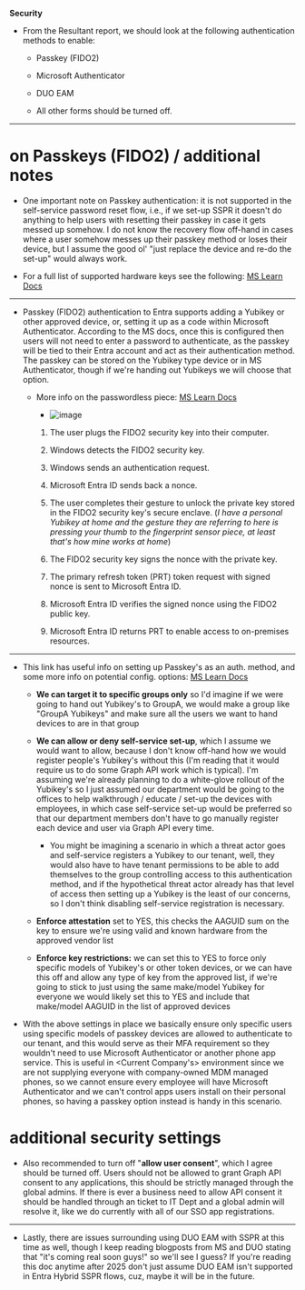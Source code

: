 **Security**

* From the Resultant report, we should look at the following authentication methods to enable:

	* Passkey (FIDO2)

	* Microsoft Authenticator

	* DUO EAM

	* All other forms should be turned off.

---

# on Passkeys (FIDO2) / additional notes

* One important note on Passkey authentication: it is not supported in the self-service password reset flow, i.e., if we set-up SSPR it doesn't do anything to help users with resetting their passkey in case it gets messed up somehow. I do not know the recovery flow off-hand in cases where a user somehow messes up their passkey method or loses their device, but I assume the good ol' "just replace the device and re-do the set-up" would always work.

* For a full list of supported hardware keys see the following: [MS Learn Docs](https://learn.microsoft.com/en-us/entra/identity/authentication/concept-fido2-hardware-vendor)

---

* Passkey (FIDO2) authentication to Entra supports adding a Yubikey or other approved device, or, setting it up as a code within Microsoft Authenticator. According to the MS docs, once this is configured then users will not need to enter a password to authenticate, as the passkey will be tied to their Entra account and act as their authentication method. The passkey can be stored on the Yubikey type device or in MS Authenticator, though if we're handing out Yubikeys we will choose that option.

	* More info on the passwordless piece: [MS Learn Docs](https://learn.microsoft.com/en-us/entra/identity/authentication/concept-authentication-passwordless#passkeys-fido2)

		* ![image](https://github.com/user-attachments/assets/aa7069de-2585-40a7-b67e-f94db8310556)

		1. The user plugs the FIDO2 security key into their computer.

		2. Windows detects the FIDO2 security key.

		3. Windows sends an authentication request.

		4. Microsoft Entra ID sends back a nonce.

		5. The user completes their gesture to unlock the private key stored in the FIDO2 security key's secure enclave. (*I have a personal Yubikey at home and the gesture they are referring to here is pressing your thumb to the fingerprint sensor piece, at least that's how mine works at home*)

		6. The FIDO2 security key signs the nonce with the private key.

		7. The primary refresh token (PRT) token request with signed nonce is sent to Microsoft Entra ID.

		8. Microsoft Entra ID verifies the signed nonce using the FIDO2 public key.

		9. Microsoft Entra ID returns PRT to enable access to on-premises resources.

---

* This link has useful info on setting up Passkey's as an auth. method, and some more info on potential config. options: [MS Learn Docs](https://learn.microsoft.com/en-us/entra/identity/authentication/how-to-enable-passkey-fido2)

	* **We can target it to specific groups only** so I'd imagine if we were going to hand out Yubikey's to GroupA, we would make a group like "GroupA Yubikeys" and make sure all the users we want to hand devices to are in that group

	* **We can allow or deny self-service set-up**, which I assume we would want to allow, because I don't know off-hand how we would register people's Yubikey's without this (I'm reading that it would require us to do some Graph API work which is typical). I'm assuming we're already planning to do a white-glove rollout of the Yubikey's so I just assumed our department would be going to the offices to help walkthrough / educate / set-up the devices with employees, in which case self-service set-up would be preferred so that our department members don't have to go manually register each device and user via Graph API every time.
 
		* You might be imagining a scenario in which a threat actor goes and self-service registers a Yubikey to our tenant, well, they would also have to have tenant permissions to be able to add themselves to the group controlling access to this authentication method, and if the hypothetical threat actor already has that level of access then setting up a Yubikey is the least of our concerns, so I don't think disabling self-service registration is necessary. 

	* **Enforce attestation** set to YES, this checks the AAGUID sum on the key to ensure we're using valid and known hardware from the approved vendor list

	* **Enforce key restrictions:** we can set this to YES to force only specific models of Yubikey's or other token devices, or we can have this off and allow any type of key from the approved list, if we're going to stick to just using the same make/model Yubikey for everyone we would likely set this to YES and include that make/model AAGUID in the list of approved devices

* With the above settings in place we basically ensure only specific users using specific models of passkey devices are allowed to authenticate to our tenant, and this would serve as their MFA requirement so they wouldn't need to use Microsoft Authenticator or another phone app service. This is useful in <Current Company's> environment since we are not supplying everyone with company-owned MDM managed phones, so we cannot ensure every employee will have Microsoft Authenticator and we can't control apps users install on their personal phones, so having a passkey option instead is handy in this scenario.

# additional security settings

* Also recommended to turn off "**allow user consent**", which I agree should be turned off. Users should not be allowed to grant Graph API consent to any applications, this should be strictly managed through the global admins. If there is ever a business need to allow API consent it should be handled through an ticket to IT Dept and a global admin will resolve it, like we do currently with all of our SSO app registrations.

---

* Lastly, there are issues surrounding using DUO EAM with SSPR at this time as well, though I keep reading blogposts from MS and DUO stating that "it's coming real soon guys!" so we'll see I guess? If you're reading this doc anytime after 2025 don't just assume DUO EAM isn't supported in Entra Hybrid SSPR flows, cuz, maybe it will be in the future.
